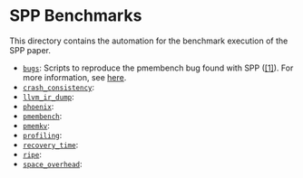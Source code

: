 # SPP Benchmarks

This directory contains the automation for the benchmark execution of the SPP paper.

- [`bugs`](./bugs/): Scripts to reproduce the pmembench bug found with SPP ([[1]](https://github.com/pmem/pmdk/issues/5333)). For more information, see [here](./bugs/README.md).
- [`crash_consistency`](./crash_consistency/):
- [`llvm_ir_dump`](./llvm_ir_dump/):
- [`phoenix`](./phoenix/):
- [`pmembench`](./pmembench/):
- [`pmemkv`](./pmemkv/):
- [`profiling`](./profiling/):
- [`recovery_time`](./recovery_time/):
- [`ripe`](./ripe/):
- [`space_overhead`](./space_overhead/):